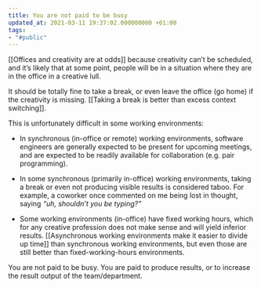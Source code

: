 ```yaml
---
title: You are not paid to be busy
updated_at: 2021-03-11 19:37:02.000000000 +01:00
tags:
- "#public"
---
```



[[Offices and creativity are at odds]] because creativity can’t be scheduled, and it’s likely that at some point, people will be in a situation where they are in the office in a creative lull.

It should be totally fine to take a break, or even leave the office (go home) if the creativity is missing. [[Taking a break is better than excess context switching]].

This is unfortunately difficult in some working environments:

* In synchronous (in-office or remote) working environments, software engineers are generally expected to be present for upcoming meetings, and are expected to be readily available for collaboration (e.g. pair programming).

* In some synchronous (primarily in-office) working environments, taking a break or even not producing visible results is considered taboo. For example, a coworker once commented on me being lost in thought, saying *“uh, shouldn’t you be typing?”*

* Some working environments (in-office) have fixed working hours, which for any creative profession does not make sense and will yield inferior results. [[Asynchronous working environments make it easier to divide up time]] than synchronous working environments, but even those are still better than fixed-working-hours environments.

You are not paid to be busy. You are paid to produce results, or to increase the result output of the team/department.